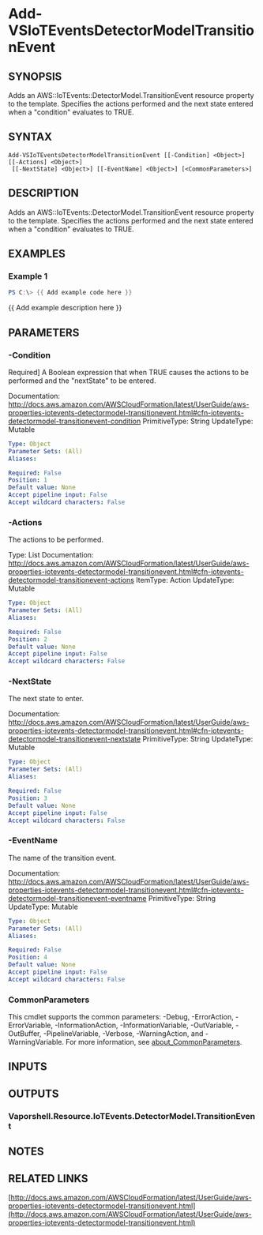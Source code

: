# Add-VSIoTEventsDetectorModelTransitionEvent

## SYNOPSIS
Adds an AWS::IoTEvents::DetectorModel.TransitionEvent resource property to the template.
Specifies the actions performed and the next state entered when a "condition" evaluates to TRUE.

## SYNTAX

```
Add-VSIoTEventsDetectorModelTransitionEvent [[-Condition] <Object>] [[-Actions] <Object>]
 [[-NextState] <Object>] [[-EventName] <Object>] [<CommonParameters>]
```

## DESCRIPTION
Adds an AWS::IoTEvents::DetectorModel.TransitionEvent resource property to the template.
Specifies the actions performed and the next state entered when a "condition" evaluates to TRUE.

## EXAMPLES

### Example 1
```powershell
PS C:\> {{ Add example code here }}
```

{{ Add example description here }}

## PARAMETERS

### -Condition
Required\] A Boolean expression that when TRUE causes the actions to be performed and the "nextState" to be entered.

Documentation: http://docs.aws.amazon.com/AWSCloudFormation/latest/UserGuide/aws-properties-iotevents-detectormodel-transitionevent.html#cfn-iotevents-detectormodel-transitionevent-condition
PrimitiveType: String
UpdateType: Mutable

```yaml
Type: Object
Parameter Sets: (All)
Aliases:

Required: False
Position: 1
Default value: None
Accept pipeline input: False
Accept wildcard characters: False
```

### -Actions
The actions to be performed.

Type: List
Documentation: http://docs.aws.amazon.com/AWSCloudFormation/latest/UserGuide/aws-properties-iotevents-detectormodel-transitionevent.html#cfn-iotevents-detectormodel-transitionevent-actions
ItemType: Action
UpdateType: Mutable

```yaml
Type: Object
Parameter Sets: (All)
Aliases:

Required: False
Position: 2
Default value: None
Accept pipeline input: False
Accept wildcard characters: False
```

### -NextState
The next state to enter.

Documentation: http://docs.aws.amazon.com/AWSCloudFormation/latest/UserGuide/aws-properties-iotevents-detectormodel-transitionevent.html#cfn-iotevents-detectormodel-transitionevent-nextstate
PrimitiveType: String
UpdateType: Mutable

```yaml
Type: Object
Parameter Sets: (All)
Aliases:

Required: False
Position: 3
Default value: None
Accept pipeline input: False
Accept wildcard characters: False
```

### -EventName
The name of the transition event.

Documentation: http://docs.aws.amazon.com/AWSCloudFormation/latest/UserGuide/aws-properties-iotevents-detectormodel-transitionevent.html#cfn-iotevents-detectormodel-transitionevent-eventname
PrimitiveType: String
UpdateType: Mutable

```yaml
Type: Object
Parameter Sets: (All)
Aliases:

Required: False
Position: 4
Default value: None
Accept pipeline input: False
Accept wildcard characters: False
```

### CommonParameters
This cmdlet supports the common parameters: -Debug, -ErrorAction, -ErrorVariable, -InformationAction, -InformationVariable, -OutVariable, -OutBuffer, -PipelineVariable, -Verbose, -WarningAction, and -WarningVariable. For more information, see [about_CommonParameters](http://go.microsoft.com/fwlink/?LinkID=113216).

## INPUTS

## OUTPUTS

### Vaporshell.Resource.IoTEvents.DetectorModel.TransitionEvent
## NOTES

## RELATED LINKS

[http://docs.aws.amazon.com/AWSCloudFormation/latest/UserGuide/aws-properties-iotevents-detectormodel-transitionevent.html](http://docs.aws.amazon.com/AWSCloudFormation/latest/UserGuide/aws-properties-iotevents-detectormodel-transitionevent.html)

